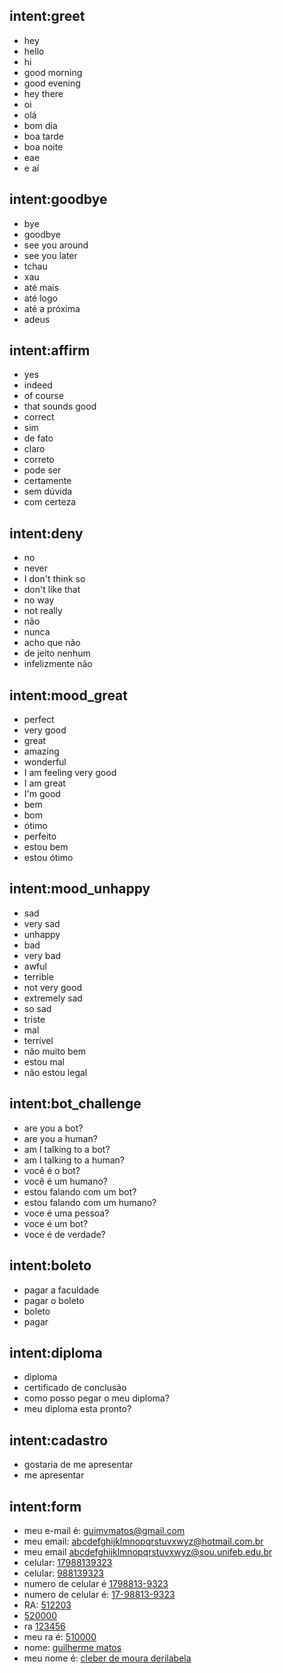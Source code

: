 ## intent:greet
- hey
- hello
- hi
- good morning
- good evening
- hey there
- oi
- olá
- bom dia
- boa tarde
- boa noite
- eae
- e aí

## intent:goodbye
- bye
- goodbye
- see you around
- see you later
- tchau
- xau
- até mais
- até logo
- até a próxima
- adeus

## intent:affirm
- yes
- indeed
- of course
- that sounds good
- correct
- sim
- de fato
- claro
- correto
- pode ser
- certamente
- sem dúvida
- com certeza

## intent:deny
- no
- never
- I don't think so
- don't like that
- no way
- not really
- não
- nunca
- acho que não
- de jeito nenhum
- infelizmente não

## intent:mood_great
- perfect
- very good
- great
- amazing
- wonderful
- I am feeling very good
- I am great
- I'm good
- bem
- bom
- ótimo
- perfeito
- estou bem
- estou ótimo

## intent:mood_unhappy
- sad
- very sad
- unhappy
- bad
- very bad
- awful
- terrible
- not very good
- extremely sad
- so sad
- triste
- mal
- terrível
- não muito bem
- estou mal
- não estou legal

## intent:bot_challenge
- are you a bot?
- are you a human?
- am I talking to a bot?
- am I talking to a human?
- você é o bot?
- você é um humano?
- estou falando com um bot?
- estou falando com um humano?
- voce é uma pessoa?
- voce é um bot?
- voce é de verdade?

## intent:boleto
- pagar a faculdade
- pagar o boleto
- boleto
- pagar

## intent:diploma
- diploma
- certificado de conclusão
- como posso pegar o meu diploma?
- meu diploma esta pronto?

## intent:cadastro
- gostaria de me apresentar
- me apresentar

## intent:form
- meu e-mail é: [guimvmatos@gmail.com](email)
- meu email: [abcdefghijklmnopqrstuvxwyz@hotmail.com.br](email)
- meu email [abcdefghijklmnopqrstuvxwyz@sou.unifeb.edu.br](email)
- celular: [17988139323](celular)
- celular: [988139323](celular)
- numero de celular é [1798813-9323](celular)
- numero de celular é: [17-98813-9323](celular)
- RA: [512203](ra)
- [520000](ra)
- ra [123456](ra)
- meu ra é: [510000](ra)
- nome: [guilherme matos](nome)
- meu nome é: [cleber de moura derilabela](nome)